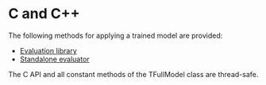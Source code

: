 # С and C++

The following methods for applying a trained model are provided:

- [Evaluation library](c-plus-plus-api_dynamic-c-pluplus-wrapper.md)
- [Standalone evaluator](c-plus-plus-api_header-only-evaluator.md)

The C API and all constant methods of the TFullModel class are thread-safe.

